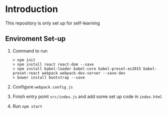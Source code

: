 # Introduction

This repository is only set up for self-learning

## Enviroment Set-up
1. Command to run

	```
	> npm init
	> npm install react react-dom --save
	> npm install babel-loader babel-core babel-preset-es2015 babel-	preset-react webpack webpack-dev-server --save-dev
	> bower install bootstrap --save
	```

2. Configure `webpack.config.js`
3. Finish entry point `src/index.js` and add some set up code in `index.html`
4. Run `npm start`
